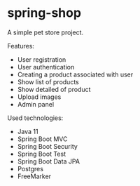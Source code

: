 # spring-shop

A simple pet store project.

Features:
- User registration
- User authentication
- Creating a product associated with user
- Show list of products
- Show detailed of product
- Upload images
- Admin panel

Used technologies:
- Java 11
- Spring Boot MVC
- Spring Boot Security
- Spring Boot Test
- Spring Boot Data JPA
- Postgres
- FreeMarker
